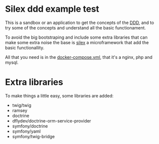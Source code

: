 # Silex ddd example test
This is a sandbox or an application to get the concepts of the [DDD](https://en.wikipedia.org/wiki/Domain-driven_design), and to try
some of the concepts and understand all the basic functionament.

To avoid the big bootstraping and include some extra libraries that can make some extra noise the base is [silex](http://silex.sensiolabs.org/)
a microframework that add the basic functionallity.

All that you need is in the [docker-compose.yml](docker-compose.yml), that it's a nginx, php and mysql.

# Extra libraries
To make things a little easy, some libraries are added:

* twig/twig
* ramsey
* doctrine
* dflydev/doctrine-orm-service-provider
* symfony/doctrine
* symfony/yaml
* symfony/twig-bridge
